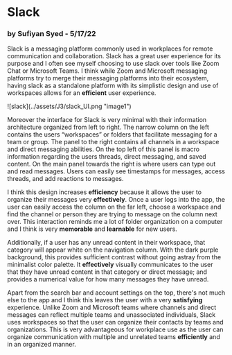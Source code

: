 
# Slack 
### by Sufiyan Syed - 5/17/22


Slack is a messaging platform commonly used in workplaces for remote communication and collaboration. Slack has a great user experience for its purpose and I often see myself choosing to use slack over tools like Zoom Chat or Microsoft Teams. I think while Zoom and Microsoft messaging platforms try to merge their messaging platforms into their ecosystem, having slack as a standalone platform with its simplistic design and use of workspaces allows for an **efficient** user experience. 

![slack](../assets/J3/slack_UI.png "image1\")

Moreover the interface for Slack is very minimal with their information architecture organized from left to right. The narrow column on the left contains the users “workspaces” or folders that facilitate messaging for a team or group. The panel to the right contains all channels in a workspace and direct messaging abilities. On the top left of this panel is macro information regarding the users threads, direct messaging, and saved content. On the main panel towards the right is where users can type out and read messages. Users can easily see timestamps for messages, access threads, and add reactions to messages. 

I think this design increases **efficiency** because it allows the user to organize their messages very **effectively**. Once a user logs into the app, the user can easily access the column on the far left, choose a workspace and find the channel or person they are trying to message on the column next over. This interaction reminds me a lot of folder organization on a computer and I think is very **memorable** and **learnable** for new users. 

Additionally, if a user has any unread content in their workspace, that category will appear white on the navigation column. With the dark purple background, this provides sufficient contrast without going astray from the minimalist color palette. It **effectively** visually communicates to the user that they have unread content in that category or direct message; and provides a numerical value for how many messages they have unread. 

Apart from the search bar and account settings on the top, there's not much else to the app and I think this leaves the user with a very **satisfying** experience. Unlike Zoom and Microsoft teams where channels and direct messages can reflect multiple teams and unassociated individuals, Slack uses workspaces so that the user can organize their contacts by teams and organizations. This is very advantageous for workplace use as the user can organize communication with multiple and unrelated teams **efficiently** and in an organized manner. 


